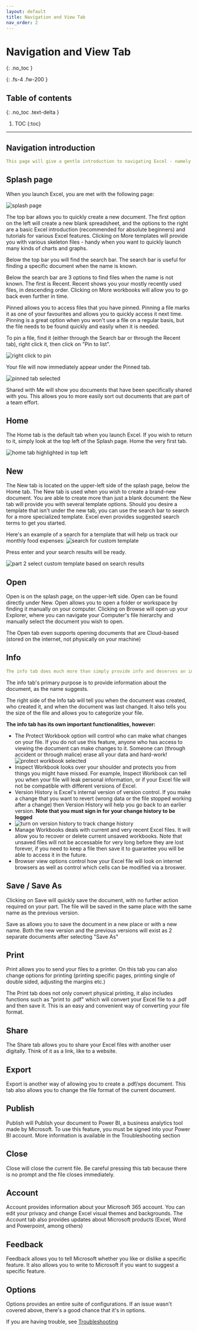 ```yaml
---
layout: default
title: Navigation and View Tab
nav_order: 2
---
```


# Navigation and View Tab
{: .no_toc }

{: .fs-4 .fw-200 }

## Table of contents
{: .no_toc .text-delta }

1. TOC
{:toc}

---


## Navigation introduction

```yaml
This page will give a gentle introduction to navigating Excel - namely the splash page and home page.
```

## Splash page


 When you launch Excel, you are met with the following page:
 
 ![splash page](https://github.com/hannah019/excel-instructions/blob/gh-pages/assets/images/navigation_image1.png?raw=true)
    
The top bar allows you to quickly create a new document. The first option on the left will create a new blank spreadsheet, and the options to the right are a basic Excel introduction (recommended for absolute beginners) and tutorials for various Excel features. Clicking on More templates will provide you with various skeleton files - handy when you want to quickly launch many kinds of charts and graphs.
    
Below the top bar you will find the search bar. The search bar is useful for finding a specific document when the name is known. 
    
Below the search bar are 3 options to find files when the name is not known. The first is Recent. Recent shows you your mostly recently used files, in descending order. Clicking on More workbooks will allow you to go back even further in time.
    
Pinned allows you to access files that you have pinned. Pinning a file marks it as one of your favourites and allows you to quickly access it next time. Pinning is a great option when you won't use a file on a regular basis, but the file needs to be found quickly and easily when it is needed. 
    
To pin a file, find it (either through the Search bar or through the Recent tab), right click it, then click on "Pin to list".

![right click to pin](https://github.com/hannah019/excel-instructions/blob/gh-pages/assets/images/navigation_image2.png?raw=true)
 
 Your file will now immediately appear under the Pinned tab.
 
![pinned tab selected](https://github.com/hannah019/excel-instructions/blob/gh-pages/assets/images/navigation_image3.png?raw=true)
    
Shared with Me will show you documents that have been specifically shared with you. This allows you to more easily sort out documents that are part of a team effort.
    

## Home

The Home tab is the default tab when you launch Excel. If you wish to return to it, simply look at the top left of the Splash page. Home the very first tab.

![home tab highlighted in top left](https://github.com/hannah019/excel-instructions/blob/0bc88c2ce9c5050c778fb2b0848068713f35fdbe/assets/images/navigation_image4.png?raw=true)


## New

The New tab is located on the upper-left side of the splash page, below the Home tab. The New tab is used when you wish to create a brand-new document. You are able to create more than just a blank document:  the New tab will provide you with several template options. Should you desire a template that isn't under the new tab, you can use the search bar to search for a more specialized template. Excel even provides suggested search terms to get you started.

Here's an example of a search for a template that will help us track our monthly food expenses:
![search for custom template](https://github.com/hannah019/excel-instructions/blob/59ca59f1b141d4478f6b979cd1520df220a8c551/assets/images/navigation_image5.png?raw=true)

Press enter and your search results will be ready.

![part 2 select custom template based on search results](https://github.com/hannah019/excel-instructions/blob/48b3d1cfa5690fe5300d1b1d8b1715a3f2eb5091/assets/images/navigation_image6.png?raw=true)

## Open

Open is on the splash page, on the upper-left side. Open can be found directly under New. Open allows you to open a folder or workspace by finding it manually on your computer. 
Clicking on Browse will open up your Explorer, where you can navigate your Computer's file hierarchy and manually select the document you wish to open.

The Open tab even supports opening documents that are Cloud-based (stored on the internet, not physically on your machine)

## Info

```yaml
The info tab does much more than simply provide info and deserves an investigation!
```

The info tab's primary purpose is to provide information about the document, as the name suggests.

The right side of the Info tab will tell you when the document was created, who created it, and when the document was last changed.
It also tells you the size of the file and allows you to categorize your file.

**The info tab has its own important functionalities, however:**

- The Protect Workbook option will control who can make what changes on your file. If you do not use this feature, anyone who has access to viewing the document can make changes to it. Someone can (through accident or through malice) erase all your data and hard-work!
![protect workbook selected](https://github.com/hannah019/excel-instructions/blob/ac1ea39c96afd81148ae73936f4fcb71662e228e/assets/images/navigation_image7.png?raw=true)
- Inspect Workbook looks over your shoulder and protects you from things you might have missed. For example, Inspect Workbook can tell you when your file will leak personal information, or if your Excel file will not be compatible with different versions of Excel.
- Version History is Excel's internal version of version control. If you make a change that you want to revert (wrong data or the file stopped working after a change) then Version History will help you go back to an earlier version. **Note that you must sign in for your change history to be logged**
- ![turn on version history to track change history](https://github.com/hannah019/excel-instructions/blob/21b2cdccaf3af5af5a93e1b39276c1746b800de9/assets/images/navigation_image8.png?raw=true)
- Manage Workbooks deals with current and very recent Excel files. It will allow you to recover or delete current unsaved workbooks. Note that unsaved files will not be accessable for very long before they are lost forever, if you need to keep a file then save it to guarantee you will be able to access it in the future.
- Browser view options control how your Excel file will look on internet browsers as well as control which cells can be modified via a broswer.                    



## Save / Save As

Clicking on Save will quickly save the document, with no further action required on your part. The file will be saved in the same place with the same name as the previous version.

Save as allows you to save the document in a new place or with a new name. Both the new version and the previous versions will exist as 2 separate documents after selecting "Save As"

## Print

Print allows you to send your files to a printer. On this tab you can also change options for printing (printing specific pages, printing single of double sided, adjusting the margins etc.)

The Print tab does not only convert physical printing, it also includes functions such as "print to .pdf" which will convert your Excel file to a .pdf and then save it. This is an easy and convenient way of converting your file format.

## Share

The Share tab allows you to share your Excel files with another user digitally. Think of it as a link, like to a website.

## Export

Export is another way of allowing you to create a .pdf/xps document. This tab also allows you to change the file format of the current document.

## Publish

Publish will Publish your document to Power BI, a business analytics tool made by Microsoft. To use this feature, you must be signed into your Power BI account. More information is available in the Troubleshooting section

## Close

Close will close the current file. Be careful pressing this tab because there is no prompt and the file closes immediately.

## Account

Account provides information about your Microsoft 365 account. You can edit your privacy and change Excel visual themes and backgrounds. The Account tab also provides updates about Microsoft products (Excel, Word and Powerpoint, among others)


## Feedback

Feedback allows you to tell Microsoft whether you like or dislike a specific feature. It also allows you to write to Microsoft if you want to suggest a specific feature.

## Options
Options provides an entire suite of configurations. If an issue wasn't covered above, there's a good chance that it's in options.

If you are having trouble, see [Troubleshooting](https://hannah019.github.io/excel-instructions/docs/index-test/)

